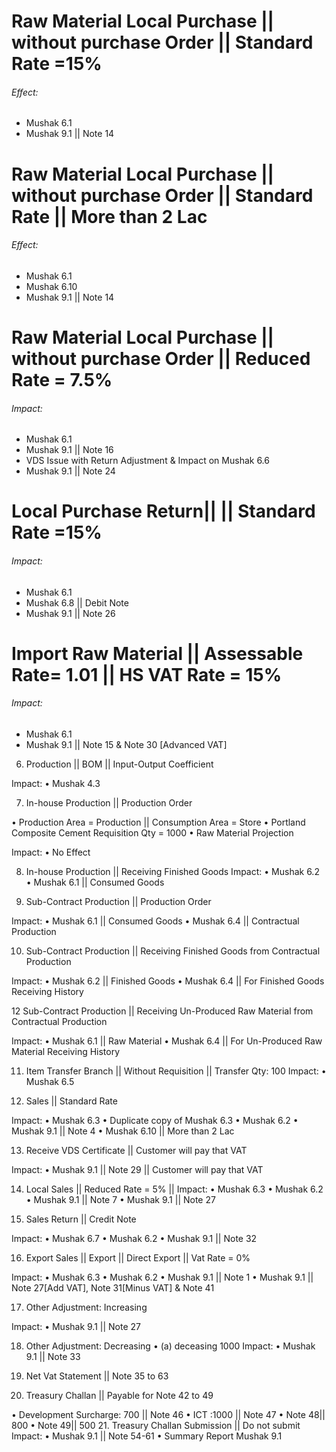 
# Raw Material Local Purchase || without purchase Order || Standard Rate =15%

###### Effect:
- Mushak 6.1
- Mushak 9.1 || Note 14

# Raw Material Local Purchase || without purchase Order || Standard Rate || More than 2 Lac

###### Effect:
- Mushak 6.1
- Mushak 6.10
- Mushak 9.1 || Note 14

# Raw Material Local Purchase || without purchase Order || Reduced Rate = 7.5%

###### Impact:

- Mushak 6.1
- Mushak 9.1 || Note 16
- VDS Issue with Return Adjustment & Impact on Mushak 6.6
- Mushak 9.1 || Note 24

# Local Purchase Return|| || Standard Rate =15%

###### Impact:
- Mushak 6.1
- Mushak 6.8 || Debit Note
- Mushak 9.1 || Note 26

# Import Raw Material || Assessable Rate= 1.01 || HS VAT Rate = 15%

###### Impact:
- Mushak 6.1
- Mushak 9.1 || Note 15 & Note 30 [Advanced VAT]
 


6.	Production || BOM || Input-Output Coefficient



Impact:
•	Mushak 4.3


7.	In-house Production || Production Order

•	Production Area = Production || Consumption Area = Store
•	Portland Composite Cement Requisition Qty = 1000
•	Raw Material Projection

Impact:
•	No Effect
 
8.	In-house Production || Receiving Finished Goods Impact:
•	Mushak 6.2
•	Mushak 6.1 || Consumed Goods


9.	Sub-Contract Production || Production Order

Impact:
•	Mushak 6.1 || Consumed Goods
•	Mushak 6.4 || Contractual Production

10.	Sub-Contract Production || Receiving Finished Goods from Contractual Production 

Impact:
•	Mushak 6.2 || Finished Goods
•	Mushak 6.4 || For Finished Goods Receiving History
 
12 Sub-Contract Production || Receiving Un-Produced Raw Material from Contractual Production

Impact:
•	Mushak 6.1 || Raw Material
•	Mushak 6.4 || For Un-Produced Raw Material Receiving History

11.	Item Transfer Branch || Without Requisition || Transfer Qty: 100
Impact:
•	Mushak 6.5


12.	Sales || Standard Rate

Impact:
•	Mushak 6.3
•	Duplicate copy of Mushak 6.3
•	Mushak 6.2
•	Mushak 9.1 || Note 4
•	Mushak 6.10 || More than 2 Lac

13.	Receive VDS Certificate || Customer will pay that VAT

Impact:
•	Mushak 9.1 || Note 29 || Customer will pay that VAT
 
14.	Local Sales || Reduced Rate = 5% ||
Impact:
•	Mushak 6.3
•	Mushak 6.2
•	Mushak 9.1 || Note 7
•	Mushak 9.1 || Note 27


15.	Sales Return || Credit Note


Impact:
•	Mushak 6.7
•	Mushak 6.2
•	Mushak 9.1 || Note 32

16.	Export Sales || Export || Direct Export || Vat Rate = 0%


Impact:
•	Mushak 6.3
•	Mushak 6.2
•	Mushak 9.1 || Note 1
•	Mushak 9.1 || Note 27[Add VAT], Note 31[Minus VAT] & Note 41
 
17.	Other Adjustment: Increasing

Impact:
•	Mushak 9.1 || Note 27


18.	Other Adjustment: Decreasing
•	(a) deceasing 1000
Impact:
•	Mushak 9.1 || Note 33

19.	Net Vat Statement || Note 35 to 63

20.	Treasury Challan || Payable for Note 42 to 49

•	Development Surcharge: 700 || Note 46
•	ICT :1000 || Note 47
•	Note 48|| 800
•	Note 49|| 500
21.	Treasury Challan Submission || Do not submit
Impact:
•	Mushak 9.1 || Note 54-61
•	Summary Report Mushak 9.1
